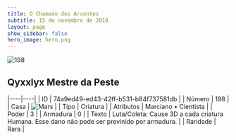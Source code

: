 ```yaml
---
title: O Chamado dos Arcontes
subtitle: 15 de novembro de 2018
layout: page
show_sidebar: false
hero_image: hero.png
---
```


![198](https://cdn.keyforgegame.com/media/card_front/pt/341_198_4QXQJ939VVQM_pt.png)

## Qyxxlyx Mestre da Peste

|----|----|
| ID | 74a9ed49-ed43-42ff-b531-b84f737581db |
| Número | 198 |
| Casa | ![Mars](https://archonarcana.com/images/thumb/d/de/Mars.png/22px-Mars.png "Marte") |
| Tipo | Criatura |
| Atributos | Marciano • Cientista |
| Poder | 3 |
| Armadura | 0 |
| Texto | Luta/Coleta: Cause 3D a cada criatura Humana. Esse dano não pode ser previnido por armadura. |
| Raridade | Rara |
